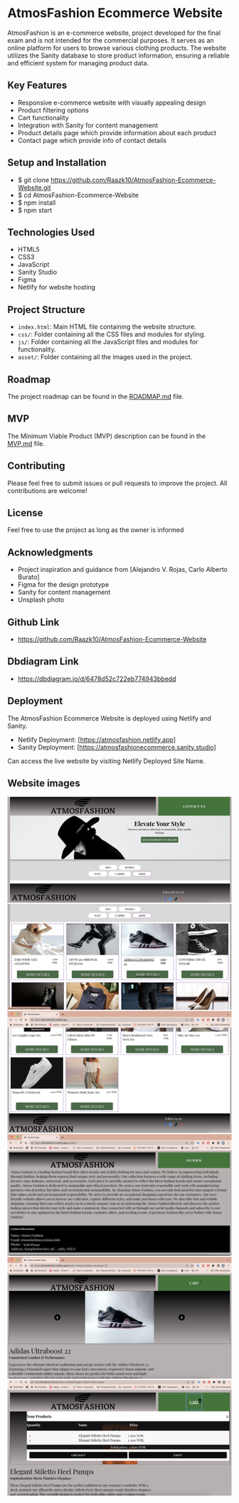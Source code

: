 # AtmosFashion Ecommerce Website

AtmosFashion is an e-commerce website, project developed for the final exam and is not intended for the commercial purposes. It serves as an online platform for users to browse various clothing products. The website utilizes the Sanity database to store product information, ensuring a reliable and efficient system for managing product data.

## Key Features

- Responsive e-commerce website with visually appealing design
- Product filtering options
- Cart functionality
- Integration with Sanity for content management
- Product details page which provide information about each product
- Contact page which provide info of contact details

## Setup and Installation

- $ git clone https://github.com/Raazk10/AtmosFashion-Ecommerce-Website.git
- $ cd AtmosFashion-Ecommerce-Website
- $ npm install
- $ npm start

## Technologies Used

- HTML5
- CSS3
- JavaScript
- Sanity Studio
- Figma
- Netlify for website hosting

## Project Structure

- `index.html`: Main HTML file containing the website structure.
- `css/`: Folder containing all the CSS files and modules for styling.
- `js/`: Folder containing all the JavaScript files and modules for functionality.
- `asset/`: Folder containing all the images used in the project.

## Roadmap

The project roadmap can be found in the [ROADMAP.md](ROADMAP.md) file.

## MVP

The Minimum Viable Product (MVP) description can be found in the [MVP.md](MVP.md) file.

## Contributing

Please feel free to submit issues or pull requests to improve the project. All contributions are welcome!

## License

Feel free to use the project as long as the owner is informed

## Acknowledgments

- Project inspiration and guidance from [Alejandro V. Rojas, Carlo Alberto Burato]
- Figma for the design prototype
- Sanity for content management
- Unsplash photo

## Github Link

- https://github.com/Raazk10/AtmosFashion-Ecommerce-Website

## Dbdiagram Link

- https://dbdiagram.io/d/6478d52c722eb774943bbedd

## Deployment

The AtmosFashion Ecommerce Website is deployed using Netlify and Sanity.

- Netlify Deployment: [https://atmosfashion.netlify.app]
- Sanity Deployment: [https://atmosfashionecommerce.sanity.studio]

Can access the live website by visiting Netlify Deployed Site Name.

## Website images

![Main page image1](./_app/assets/image/main-page-1.png)
![Main page image2](./_app/assets/image/main-page-2.png)
![Main page image3](./_app/assets/image/main-page-3.png)
![Contact page image1](./_app/assets/image/contact-us-page.png)
![Product Details page image1](./_app/assets/image/product-details-page-1.png)
![Product Details page image1](./_app/assets/image/product-details-page-2.png)
